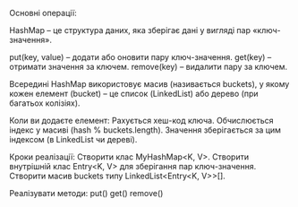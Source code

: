 Основні операції:

HashMap – це структура даних, яка зберігає дані у вигляді пар «ключ-значення».

put(key, value) – додати або оновити пару ключ-значення.
get(key) – отримати значення за ключем.
remove(key) – видалити пару за ключем.

Всередині HashMap використовує масив (називається buckets),
у якому кожен елемент (bucket) – це список (LinkedList)
або дерево (при багатьох колізіях).

Коли ви додаєте елемент:
Рахується хеш-код ключа.
Обчислюється індекс у масиві (hash % buckets.length).
Значення зберігається за цим індексом (в LinkedList чи дереві).

Кроки реалізації:
Створити клас MyHashMap<K, V>.
Створити внутрішній клас Entry<K, V> для зберігання пар ключ-значення.
Створити масив buckets типу LinkedList<Entry<K, V>>[].

Реалізувати методи:
put()
get()
remove()


